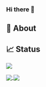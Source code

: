 ### Hi there 👋

## :rabbit: About


## :chart_with_upwards_trend: Status

![](https://komarev.com/ghpvc/?username=chamo112&color=BC698F&style=for-the-badge)

<div>
  <a href="https://github.com/chamo112/github-readme-stats">
    <img align="center" src="https://github-readme-stats.vercel.app/api/top-langs/?username=chamo112&layout=compact&theme=panda" />
  </a>
  <a href="https://github.com/chamo112/github-readme-stats">
    <img align="center" src="https://github-readme-stats.vercel.app/api?username=chamo112&show_icons=true&theme=panda&text_bold=false&count_private=true&hide_title=true" />
  </a>
</div>
